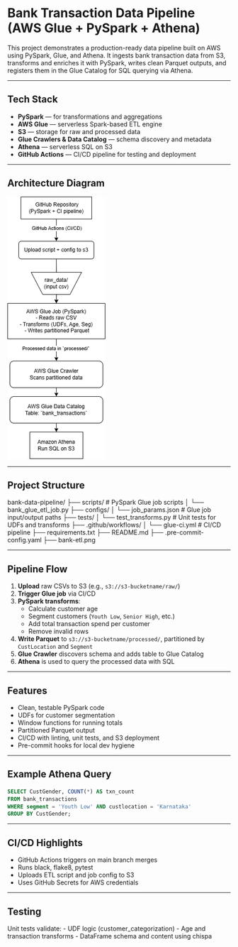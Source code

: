 # Bank Transaction Data Pipeline (AWS Glue + PySpark + Athena)

This project demonstrates a production-ready data pipeline built on AWS using PySpark, Glue, and Athena. It ingests bank transaction data from S3, transforms and enriches it with PySpark, writes clean Parquet outputs, and registers them in the Glue Catalog for SQL querying via Athena.

---

## Tech Stack

- **PySpark** — for transformations and aggregations
- **AWS Glue** — serverless Spark-based ETL engine
- **S3** — storage for raw and processed data
- **Glue Crawlers & Data Catalog** — schema discovery and metadata
- **Athena** — serverless SQL on S3
- **GitHub Actions** — CI/CD pipeline for testing and deployment

---

## Architecture Diagram

![Data Pipeline Architecture](bank-etl.png)

---

## Project Structure

bank-data-pipeline/
├── scripts/ # PySpark Glue job scripts
│ └── bank_glue_etl_job.py
├── configs/
│ └── job_params.json # Glue job input/output paths
├── tests/
│ └── test_transforms.py # Unit tests for UDFs and transforms
├── .github/workflows/
│ └── glue-ci.yml # CI/CD pipeline
├── requirements.txt
├── README.md
├── .pre-commit-config.yaml
├── bank-etl.png

---

## Pipeline Flow

1. **Upload** raw CSVs to S3 (e.g., `s3://s3-bucketname/raw/`)
2. **Trigger Glue job** via CI/CD
3. **PySpark transforms**:
   - Calculate customer age
   - Segment customers (`Youth Low`, `Senior High`, etc.)
   - Add total transaction spend per customer
   - Remove invalid rows
4. **Write Parquet** to `s3://s3-bucketname/processed/`, partitioned by `CustLocation` and `Segment`
5. **Glue Crawler** discovers schema and adds table to Glue Catalog
6. **Athena** is used to query the processed data with SQL

---

## Features

- Clean, testable PySpark code
- UDFs for customer segmentation
- Window functions for running totals
- Partitioned Parquet output
- CI/CD with linting, unit tests, and S3 deployment
- Pre-commit hooks for local dev hygiene

---

## Example Athena Query

```sql
SELECT CustGender, COUNT(*) AS txn_count
FROM bank_transactions
WHERE segment = 'Youth Low' AND custlocation = 'Karnataka'
GROUP BY CustGender;
```

---

## CI/CD Highlights

- GitHub Actions triggers on main branch merges
- Runs black, flake8, pytest
- Uploads ETL script and job config to S3
- Uses GitHub Secrets for AWS credentials

---

## Testing
Unit tests validate:
    - UDF logic (customer_categorization)
    - Age and transaction transforms
    - DataFrame schema and content using chispa
